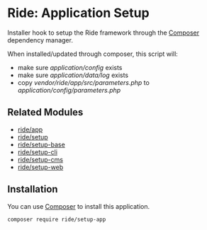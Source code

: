 # Ride: Application Setup

Installer hook to setup the Ride framework through the [Composer](http://getcomposer.org) dependency manager.

When installed/updated through composer, this script will:

* make sure _application/config_ exists
* make sure _application/data/log_ exists
* copy _vendor/ride/app/src/parameters.php_ to _application/config/parameters.php_

## Related Modules

- [ride/app](https://github.com/all-ride/ride-app)
- [ride/setup](https://github.com/all-ride/ride-setup-app)
- [ride/setup-base](https://github.com/all-ride/ride-setup-base)
- [ride/setup-cli](https://github.com/all-ride/ride-setup-cli)
- [ride/setup-cms](https://github.com/all-ride/ride-setup-cms)
- [ride/setup-web](https://github.com/all-ride/ride-setup-web)

## Installation

You can use [Composer](http://getcomposer.org) to install this application.

```
composer require ride/setup-app
```

